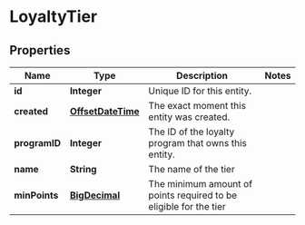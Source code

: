 

# LoyaltyTier


## Properties

Name | Type | Description | Notes
------------ | ------------- | ------------- | -------------
**id** | **Integer** | Unique ID for this entity. | 
**created** | [**OffsetDateTime**](OffsetDateTime.md) | The exact moment this entity was created. | 
**programID** | **Integer** | The ID of the loyalty program that owns this entity. | 
**name** | **String** | The name of the tier | 
**minPoints** | [**BigDecimal**](BigDecimal.md) | The minimum amount of points required to be eligible for the tier | 



